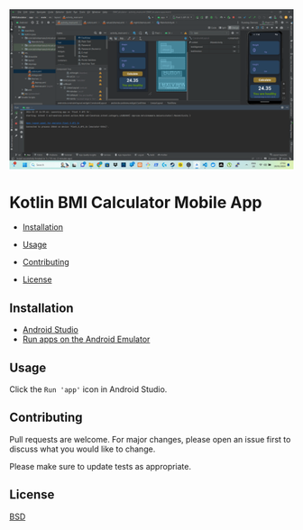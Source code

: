 <img src="https://github.com/kkamara/useful/blob/main/kotlin-bmi-calculator-mobile-app.png?raw=true" alt="kotlin-bmi-calculator-mobile-app.png" width=""/>

# Kotlin BMI Calculator Mobile App



* [Installation](#installation)

* [Usage](#usage)

* [Contributing](#contributing)

* [License](#license)

## Installation

* [Android Studio](https://developer.android.com/studio)
* [Run apps on the Android Emulator](https://developer.android.com/studio/run/emulator)

## Usage

Click the `Run 'app'` icon in Android Studio.

## Contributing
Pull requests are welcome. For major changes, please open an issue first to discuss what you would like to change.

Please make sure to update tests as appropriate.

## License
[BSD](https://opensource.org/licenses/BSD-3-Clause)